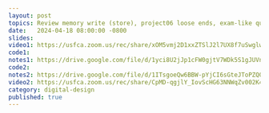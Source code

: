 ```yaml
---
layout: post
topics: Review memory write (store), project06 loose ends, exam-like questions
date:   2024-04-18 08:00:00 -0800
slides: 
video1: https://usfca.zoom.us/rec/share/xOM5vmj2D1xxZTSlJ2l7UX8f7uSwglwnosDmVVArVFKlhH0OOCCgiDLlbs1SeuZX.v3Id5pn-BhDXHtxL
code1: 
notes1: https://drive.google.com/file/d/1yci8U2jJp1cFW0gjtV7WDk5S1gJUVn3j/view?usp=drive_link
code2: 
notes2: https://drive.google.com/file/d/1ITsgoeQw6BBW-pYjCI6sGteJToPZQ0Bb/view?usp=drive_link
video2: https://usfca.zoom.us/rec/share/CpMD-qgjlY_IovScHG63NNWqZv002K4WaOJWmA7ob2o3n_1lfmCt-5mSvcJU_vCI.ZzaSyH3Nf0zahY3s
category: digital-design
published: true
---
```

